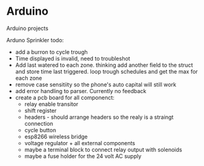 # Arduino
Arduino projects

Arduno Sprinkler todo:
- add a burron to cycle trough
- Time displayed is invalid, need to troubleshot
- Add last watered to each zone. thinking add another field to the struct and store time last triggered. loop trough schedules
  and get the max for each zone
- remove case sensitiity so the phone's auto capital will still work  
- add error handling to parser. Currently no feedback
- create a pcb board for all componenct:
  - relay enable transitor
  - shift register
  - headers - should arrange headers so the realy is a straingt connection
  - cycle button
  - esp8266 wireless bridge
  - voltage regulator + all external components
  - maybe a terminal block to connect relay output with solenoids
  - maybe a fuse holder for the 24 volt AC supply
